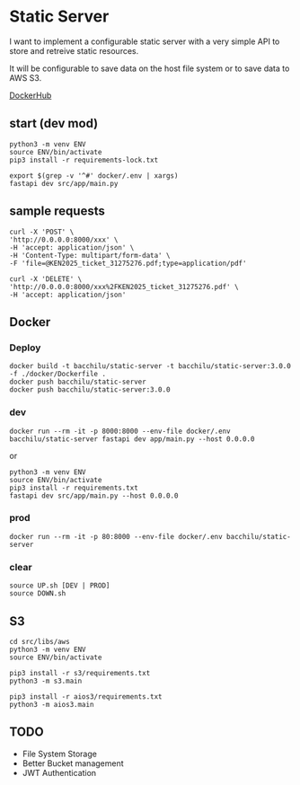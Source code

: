 # Static Server

I want to implement a configurable static server with a very simple API to store and retreive static resources.

It will be configurable to save data on the host file system or to save data to AWS S3.

[DockerHub](https://hub.docker.com/r/bacchilu/static-server)

## start (dev mod)

    python3 -m venv ENV
    source ENV/bin/activate
    pip3 install -r requirements-lock.txt

    export $(grep -v '^#' docker/.env | xargs)
    fastapi dev src/app/main.py

## sample requests

    curl -X 'POST' \
    'http://0.0.0.0:8000/xxx' \
    -H 'accept: application/json' \
    -H 'Content-Type: multipart/form-data' \
    -F 'file=@KEN2025_ticket_31275276.pdf;type=application/pdf'

    curl -X 'DELETE' \
    'http://0.0.0.0:8000/xxx%2FKEN2025_ticket_31275276.pdf' \
    -H 'accept: application/json'

## Docker

### Deploy

    docker build -t bacchilu/static-server -t bacchilu/static-server:3.0.0 -f ./docker/Dockerfile .
    docker push bacchilu/static-server
    docker push bacchilu/static-server:3.0.0

### dev

    docker run --rm -it -p 8000:8000 --env-file docker/.env bacchilu/static-server fastapi dev app/main.py --host 0.0.0.0

or

    python3 -m venv ENV
    source ENV/bin/activate
    pip3 install -r requirements.txt
    fastapi dev src/app/main.py --host 0.0.0.0

### prod

    docker run --rm -it -p 80:8000 --env-file docker/.env bacchilu/static-server

### clear

    source UP.sh [DEV | PROD]
    source DOWN.sh

## S3
    cd src/libs/aws
    python3 -m venv ENV
    source ENV/bin/activate

    pip3 install -r s3/requirements.txt
    python3 -m s3.main

    pip3 install -r aios3/requirements.txt
    python3 -m aios3.main

## TODO

- File System Storage
- Better Bucket management
- JWT Authentication
